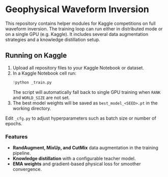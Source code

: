 # Geophysical Waveform Inversion


This repository contains helper modules for Kaggle competitions on full waveform inversion. The training loop can run either in distributed mode or on a single GPU (e.g. Kaggle). It includes several data augmentation strategies and a knowledge distillation setup.


## Running on Kaggle

1. Upload all repository files to your Kaggle Notebook or dataset.
2. In a Kaggle Notebook cell run:
   ```python
   !python _train.py
   ```
   The script will automatically fall back to single GPU training when `RANK` and `WORLD_SIZE` are not set.
3. The best model weights will be saved as `best_model_<SEED>.pt` in the working directory.

Edit `_cfg.py` to adjust hyperparameters such as batch size or number of epochs.


### Features

- **RandAugment, MixUp, and CutMix** data augmentation in the training pipeline.
- **Knowledge distillation** with a configurable teacher model.
- **EMA weights** and gradient-based physical loss for smoother convergence.

